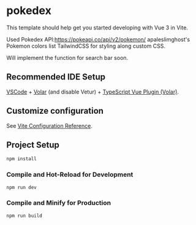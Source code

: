 # pokedex

This template should help get you started developing with Vue 3 in Vite.

Used Pokedex API:https://pokeapi.co/api/v2/pokemon/
apaleslimghost's Pokemon colors list
TailwindCSS for styling along custom CSS.

Will implement the function for search bar soon.

## Recommended IDE Setup

[VSCode](https://code.visualstudio.com/) + [Volar](https://marketplace.visualstudio.com/items?itemName=Vue.volar) (and disable Vetur) + [TypeScript Vue Plugin (Volar)](https://marketplace.visualstudio.com/items?itemName=Vue.vscode-typescript-vue-plugin).

## Customize configuration

See [Vite Configuration Reference](https://vitejs.dev/config/).

## Project Setup

```sh
npm install
```

### Compile and Hot-Reload for Development

```sh
npm run dev
```

### Compile and Minify for Production

```sh
npm run build
```
